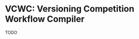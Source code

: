 VCWC: Versioning Competition Workflow Compiler
==============================================

TODO
